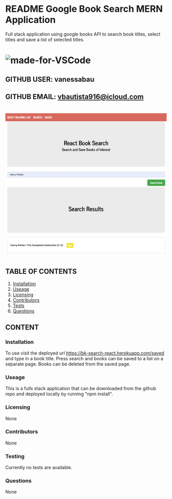 # README Google Book Search MERN Application

Full stack application using google books API to search book titles, select titles and save a list of selected titles.

# ![made-for-VSCode](https://img.shields.io/badge/Made%20for-VSCode-1f425f.svg)

## GITHUB USER: vanessabau

## GITHUB EMAIL: vbautista916@icloud.com

# ![bookseach](https://raw.githubusercontent.com/vanessabau/booksearch/booksearch/booksearch%20-%201.png)

## TABLE OF CONTENTS

1. [Installation](###Installation)
2. [Useage](###Useage)
3. [Licensing](###Licensing)
4. [Contributors](###Contributors)
5. [Tests](###Testing)
6. [Questions](###Questions)

## CONTENT

### Installation

To use visit the deployed url https://bk-search-react.herokuapp.com/saved and type in a book title. Press search and books can be saved to a list on a separate page. Books can be deleted from the saved page.

### Useage

This is a fulls stack application that can be downloaded from the github repo and deployed locally by running "npm install".

### Licensing

None

### Contributors

None

### Testing

Currently no tests are available.

### Questions

None
